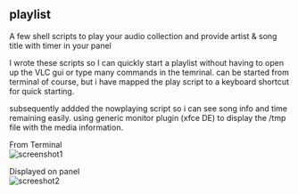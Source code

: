 ## playlist  
A few shell scripts to play your audio collection and provide artist &amp; song title with timer in your panel

I wrote these scripts so I can quickly start a playlist without having to open up the VLC gui or type many commands in the temrinal.  can be started from terminal of course, but i have mapped the play script to a keyboard shortcut for quick starting. 

subsequently addded the nowplaying script so i can see song info and time remaining easily.  using generic monitor plugin (xfce DE) to display the /tmp file with the media information.

From Terminal  
![screenshot1](https://user-images.githubusercontent.com/37476191/136313827-3cd7d369-228f-4d6f-a29f-65fe40042ce8.png)

Displayed on panel  
![screeshot2](https://user-images.githubusercontent.com/37476191/136313834-e9d78d12-b4f7-4794-b340-c57c87218bc4.png)
